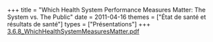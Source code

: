 +++
title = "Which Health System Performance Measures Matter: The System vs. The Public"
date = 2011-04-16
themes = ["État de santé et résultats de santé"]
types = ["Présentations"]
+++
[3.6.8_WhichHealthSystemMeasuresMatter.pdf](/files/3.6.8_WhichHealthSystemMeasuresMatter.pdf)
